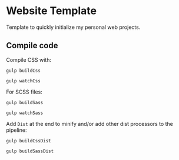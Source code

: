 # **Website Template**
Template to quickly initialize my personal web projects.
## Compile code
Compile CSS with:

```
gulp buildCss

gulp watchCss
```
For SCSS files:
```
gulp buildSass

gulp watchSass
```
Add ``Dist`` at the end to minify and/or add other dist processors to the pipeline:
```
gulp buildCssDist

gulp buildSassDist
```
